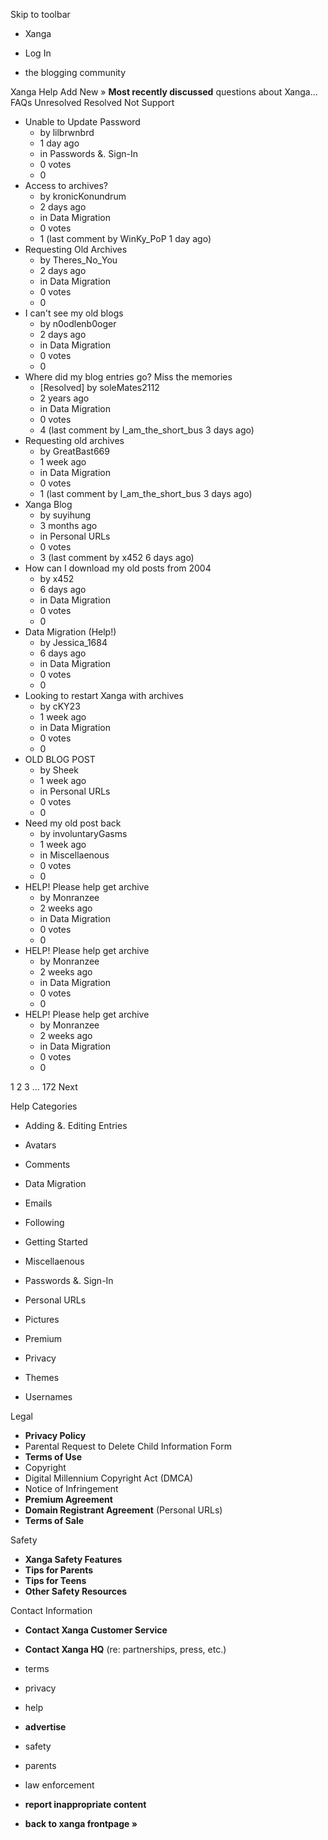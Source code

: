 Skip to toolbar

*   Xanga

*   Log In

*   the blogging community

Xanga Help Add New » **Most recently discussed** questions about Xanga… FAQs Unresolved Resolved Not Support

*   Unable to Update Password
    *   by lilbrwnbrd
    *   1 day ago
    *   in Passwords &. Sign-In
    *   0 votes
    *   0
*   Access to archives?
    *   by kronicKonundrum
    *   2 days ago
    *   in Data Migration
    *   0 votes
    *   1 (last comment by WinKy\_PoP 1 day ago)
*   Requesting Old Archives
    *   by Theres\_No\_You
    *   2 days ago
    *   in Data Migration
    *   0 votes
    *   0
*   I can't see my old blogs
    *   by n0odlenb0oger
    *   2 days ago
    *   in Data Migration
    *   0 votes
    *   0
*   Where did my blog entries go? Miss the memories
    *   \[Resolved\] by soleMates2112
    *   2 years ago
    *   in Data Migration
    *   0 votes
    *   4 (last comment by I\_am\_the\_short\_bus 3 days ago)
*   Requesting old archives
    *   by GreatBast669
    *   1 week ago
    *   in Data Migration
    *   0 votes
    *   1 (last comment by I\_am\_the\_short\_bus 3 days ago)
*   Xanga Blog
    *   by suyihung
    *   3 months ago
    *   in Personal URLs
    *   0 votes
    *   3 (last comment by x452 6 days ago)
*   How can I download my old posts from 2004
    *   by x452
    *   6 days ago
    *   in Data Migration
    *   0 votes
    *   0
*   Data Migration (Help!)
    *   by Jessica\_1684
    *   6 days ago
    *   in Data Migration
    *   0 votes
    *   0
*   Looking to restart Xanga with archives
    *   by cKY23
    *   1 week ago
    *   in Data Migration
    *   0 votes
    *   0
*   OLD BLOG POST
    *   by Sheek
    *   1 week ago
    *   in Personal URLs
    *   0 votes
    *   0
*   Need my old post back
    *   by involuntaryGasms
    *   1 week ago
    *   in Miscellaenous
    *   0 votes
    *   0
*   HELP! Please help get archive
    *   by Monranzee
    *   2 weeks ago
    *   in Data Migration
    *   0 votes
    *   0
*   HELP! Please help get archive
    *   by Monranzee
    *   2 weeks ago
    *   in Data Migration
    *   0 votes
    *   0
*   HELP! Please help get archive
    *   by Monranzee
    *   2 weeks ago
    *   in Data Migration
    *   0 votes
    *   0

1 2 3 ... 172 Next

Help Categories

*   Adding &. Editing Entries
*   Avatars
*   Comments
*   Data Migration
*   Emails
*   Following
*   Getting Started
*   Miscellaenous

*   Passwords &. Sign-In
*   Personal URLs
*   Pictures
*   Premium
*   Privacy
*   Themes
*   Usernames

Legal

*   **Privacy Policy**
*   Parental Request to Delete Child Information Form
*   **Terms of Use**
*   Copyright
*   Digital Millennium Copyright Act (DMCA)
*   Notice of Infringement
*   **Premium Agreement**
*   **Domain Registrant Agreement** (Personal URLs)
*   **Terms of Sale**

Safety

*   **Xanga Safety Features**
*   **Tips for Parents**
*   **Tips for Teens**
*   **Other Safety Resources**

Contact Information

*   **Contact Xanga Customer Service**
*   **Contact Xanga HQ** (re: partnerships, press, etc.)

*   terms
*   privacy
*   help
*   **advertise**

*   safety
*   parents
*   law enforcement
*   **report inappropriate content**

*   **back to xanga frontpage »**